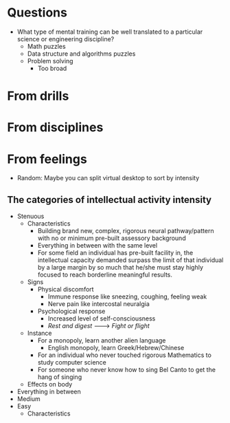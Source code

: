 # Questions
- What type of mental training can be well translated to a particular science or engineering discipline?
  - Math puzzles
  - Data structure and algorithms puzzles
  - Problem solving
    - Too broad

# From drills

# From disciplines

# From feelings
- Random: Maybe you can split virtual desktop to sort by intensity
## The categories of intellectual activity intensity
- Stenuous
  - Characteristics
    - Building brand new, complex, rigorous neural pathway/pattern with no or minimum pre-built assessory background
    - Everything in between with the same level
    - For some field an individual has pre-built facility in, the intellectual capacity demanded surpass the limit of that individual by a large margin by so much that he/she must stay highly focused to reach borderline meaningful results.
  - Signs
    - Physical discomfort
      - Immune response like sneezing, coughing, feeling weak
      - Nerve pain like intercostal neuralgia
    - Psychological response
      - Increased level of self-consciousness
      - *Rest and digest* ---> *Fight or flight*
  - Instance
    - For a monopoly, learn another alien language
      - English monopoly, learn Greek/Hebrew/Chinese
    - For an individual who never touched rigorous Mathematics to study computer science
    - For someone who never know how to sing Bel Canto to get the hang of singing
  - Effects on body
- Everything in between
- Medium
- Easy
  - Characteristics